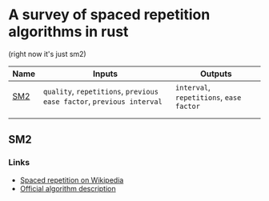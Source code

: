 # A survey of spaced repetition algorithms in rust

(right now it's just sm2)

| Name  | Inputs  | Outputs  |
|---    |---      |---      |
| [SM2](#sm2)  | `quality`, `repetitions`, `previous ease factor`, `previous interval` | `interval`, `repetitions`, `ease factor` |
|       |         |         |
|       |         |         |

## SM2

### Links

* [Spaced repetition on Wikipedia](https://en.wikipedia.org/wiki/Spaced_repetition)
* [Official algorithm description](http://www.supermemo.com/english/ol/sm2.htm)
